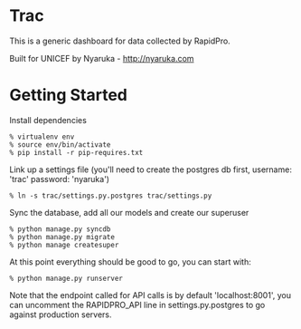 Trac  
=========

This is a generic dashboard for data collected by RapidPro.

Built for UNICEF by Nyaruka - http://nyaruka.com

Getting Started
================

Install dependencies
```
% virtualenv env
% source env/bin/activate
% pip install -r pip-requires.txt
```

Link up a settings file (you'll need to create the postgres db first, username: 'trac' password: 'nyaruka')
```
% ln -s trac/settings.py.postgres trac/settings.py
```

Sync the database, add all our models and create our superuser
```
% python manage.py syncdb
% python manage.py migrate
% python manage createsuper
```

At this point everything should be good to go, you can start with:

```
% python manage.py runserver
```

Note that the endpoint called for API calls is by default 'localhost:8001', you can uncomment the RAPIDPRO_API line in settings.py.postgres to go against production servers.
